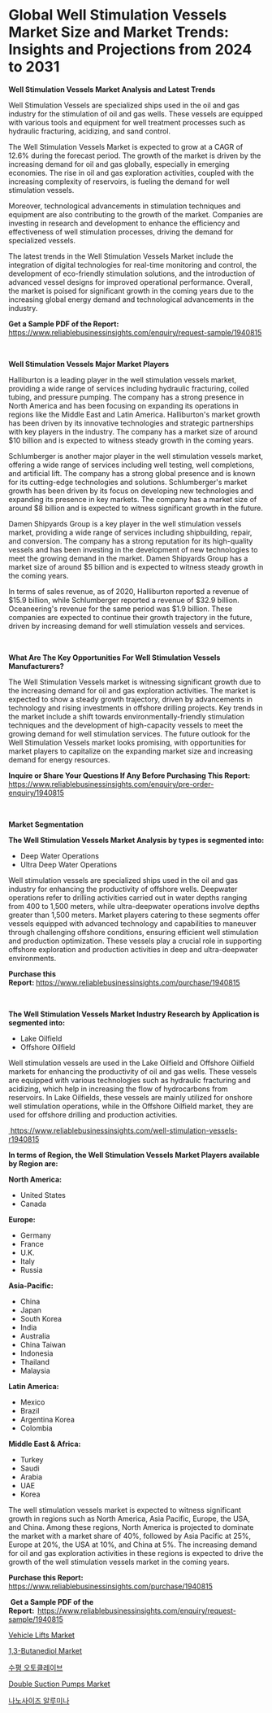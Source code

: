 <p><h1>Global Well Stimulation Vessels Market Size and Market Trends: Insights and Projections from 2024 to 2031</h1></p><p><strong>Well Stimulation Vessels Market Analysis and Latest Trends</strong></p>
<p><p>Well Stimulation Vessels are specialized ships used in the oil and gas industry for the stimulation of oil and gas wells. These vessels are equipped with various tools and equipment for well treatment processes such as hydraulic fracturing, acidizing, and sand control.</p><p>The Well Stimulation Vessels Market is expected to grow at a CAGR of 12.6% during the forecast period. The growth of the market is driven by the increasing demand for oil and gas globally, especially in emerging economies. The rise in oil and gas exploration activities, coupled with the increasing complexity of reservoirs, is fueling the demand for well stimulation vessels.</p><p>Moreover, technological advancements in stimulation techniques and equipment are also contributing to the growth of the market. Companies are investing in research and development to enhance the efficiency and effectiveness of well stimulation processes, driving the demand for specialized vessels.</p><p>The latest trends in the Well Stimulation Vessels Market include the integration of digital technologies for real-time monitoring and control, the development of eco-friendly stimulation solutions, and the introduction of advanced vessel designs for improved operational performance. Overall, the market is poised for significant growth in the coming years due to the increasing global energy demand and technological advancements in the industry.</p></p>
<p><strong>Get a Sample PDF of the Report:&nbsp;</strong> <a href="https://www.reliablebusinessinsights.com/enquiry/request-sample/1940815">https://www.reliablebusinessinsights.com/enquiry/request-sample/1940815</a></p>
<p>&nbsp;</p>
<p><strong>Well Stimulation Vessels Major Market Players</strong></p>
<p><p>Halliburton is a leading player in the well stimulation vessels market, providing a wide range of services including hydraulic fracturing, coiled tubing, and pressure pumping. The company has a strong presence in North America and has been focusing on expanding its operations in regions like the Middle East and Latin America. Halliburton's market growth has been driven by its innovative technologies and strategic partnerships with key players in the industry. The company has a market size of around $10 billion and is expected to witness steady growth in the coming years.</p><p>Schlumberger is another major player in the well stimulation vessels market, offering a wide range of services including well testing, well completions, and artificial lift. The company has a strong global presence and is known for its cutting-edge technologies and solutions. Schlumberger's market growth has been driven by its focus on developing new technologies and expanding its presence in key markets. The company has a market size of around $8 billion and is expected to witness significant growth in the future.</p><p>Damen Shipyards Group is a key player in the well stimulation vessels market, providing a wide range of services including shipbuilding, repair, and conversion. The company has a strong reputation for its high-quality vessels and has been investing in the development of new technologies to meet the growing demand in the market. Damen Shipyards Group has a market size of around $5 billion and is expected to witness steady growth in the coming years.</p><p>In terms of sales revenue, as of 2020, Halliburton reported a revenue of $15.9 billion, while Schlumberger reported a revenue of $32.9 billion. Oceaneering's revenue for the same period was $1.9 billion. These companies are expected to continue their growth trajectory in the future, driven by increasing demand for well stimulation vessels and services.</p></p>
<p>&nbsp;</p>
<p><strong>What Are The Key Opportunities For Well Stimulation Vessels Manufacturers?</strong></p>
<p><p>The Well Stimulation Vessels market is witnessing significant growth due to the increasing demand for oil and gas exploration activities. The market is expected to show a steady growth trajectory, driven by advancements in technology and rising investments in offshore drilling projects. Key trends in the market include a shift towards environmentally-friendly stimulation techniques and the development of high-capacity vessels to meet the growing demand for well stimulation services. The future outlook for the Well Stimulation Vessels market looks promising, with opportunities for market players to capitalize on the expanding market size and increasing demand for energy resources.</p></p>
<p><strong>Inquire or Share Your Questions If Any Before Purchasing This Report:</strong> <a href="https://www.reliablebusinessinsights.com/enquiry/pre-order-enquiry/1940815">https://www.reliablebusinessinsights.com/enquiry/pre-order-enquiry/1940815</a></p>
<p>&nbsp;</p>
<p><strong>Market Segmentation</strong></p>
<p><strong>The Well Stimulation Vessels Market Analysis by types is segmented into:</strong></p>
<p><ul><li>Deep Water Operations</li><li>Ultra Deep Water Operations</li></ul></p>
<p><p>Well stimulation vessels are specialized ships used in the oil and gas industry for enhancing the productivity of offshore wells. Deepwater operations refer to drilling activities carried out in water depths ranging from 400 to 1,500 meters, while ultra-deepwater operations involve depths greater than 1,500 meters. Market players catering to these segments offer vessels equipped with advanced technology and capabilities to maneuver through challenging offshore conditions, ensuring efficient well stimulation and production optimization. These vessels play a crucial role in supporting offshore exploration and production activities in deep and ultra-deepwater environments.</p></p>
<p><strong>Purchase this Report:&nbsp;</strong><a href="https://www.reliablebusinessinsights.com/purchase/1940815">https://www.reliablebusinessinsights.com/purchase/1940815</a></p>
<p>&nbsp;</p>
<p><strong>The Well Stimulation Vessels Market Industry Research by Application is segmented into:</strong></p>
<p><ul><li>Lake Oilfield</li><li>Offshore Oilfield</li></ul></p>
<p><p>Well stimulation vessels are used in the Lake Oilfield and Offshore Oilfield markets for enhancing the productivity of oil and gas wells. These vessels are equipped with various technologies such as hydraulic fracturing and acidizing, which help in increasing the flow of hydrocarbons from reservoirs. In Lake Oilfields, these vessels are mainly utilized for onshore well stimulation operations, while in the Offshore Oilfield market, they are used for offshore drilling and production activities.</p></p>
<p><a href="https://www.reliablebusinessinsights.com/well-stimulation-vessels-r1940815">&nbsp;https://www.reliablebusinessinsights.com/well-stimulation-vessels-r1940815</a></p>
<p><strong>In terms of Region, the Well Stimulation Vessels Market Players available by Region are:</strong></p>
<p>
    <p> <strong> North America: </strong>
        <ul>
            <li>United States</li>
            <li>Canada</li>
        </ul>
        </p> 
    <p> <strong> Europe: </strong>
        <ul>
            <li>Germany</li>
            <li>France</li>
            <li>U.K.</li>
            <li>Italy</li>
            <li>Russia</li>
        </ul>
        </p> 
    <p> <strong> Asia-Pacific: </strong>
        <ul>
            <li>China</li>
            <li>Japan</li>
            <li>South Korea</li>
            <li>India</li>
            <li>Australia</li>
            <li>China Taiwan</li>
            <li>Indonesia</li>
            <li>Thailand</li>
            <li>Malaysia</li>
        </ul>
        </p> 
    <p> <strong> Latin America: </strong>
        <ul>
            <li>Mexico</li>
            <li>Brazil</li>
            <li>Argentina Korea</li>
            <li>Colombia</li>
        </ul>
        </p> 
    <p> <strong> Middle East & Africa: </strong>
        <ul>
            <li>Turkey</li>
            <li>Saudi</li>
            <li>Arabia</li>
            <li>UAE</li>
            <li>Korea</li>
        </ul>
    </p>
    </p>
<p><p>The well stimulation vessels market is expected to witness significant growth in regions such as North America, Asia Pacific, Europe, the USA, and China. Among these regions, North America is projected to dominate the market with a market share of 40%, followed by Asia Pacific at 25%, Europe at 20%, the USA at 10%, and China at 5%. The increasing demand for oil and gas exploration activities in these regions is expected to drive the growth of the well stimulation vessels market in the coming years.</p></p>
<p><strong>Purchase this Report: </strong><a href="https://www.reliablebusinessinsights.com/purchase/1940815">https://www.reliablebusinessinsights.com/purchase/1940815</a></p>
<p>&nbsp;<strong>Get a Sample PDF of the Report:&nbsp;&nbsp;</strong><a href="https://www.reliablebusinessinsights.com/enquiry/request-sample/1940815">https://www.reliablebusinessinsights.com/enquiry/request-sample/1940815</a></p>
<p><strong></strong></p>
<p><p><a href="https://github.com/Angelnienowdseej3e45z3p8c/Market-Research-Report-List-3/blob/main/vehicle-lifts-market.md">Vehicle Lifts Market</a></p><p><a href="https://www.linkedin.com/pulse/evaluating-global-13-butanediol-market-trends-growth-opportunities-qn3te">1,3-Butanediol Market</a></p><p><a href="https://github.com/sammyUltyylrich9067856/Market-Research-Report-List-2/blob/main/3674802170568.md">수평 오토클레이브</a></p><p><a href="https://github.com/brentleyjimmiealvaradoz4l1rea/Market-Research-Report-List-3/blob/main/double-suction-pumps-market.md">Double Suction Pumps Market</a></p><p><a href="https://github.com/Elenrrera7685/Market-Research-Report-List-2/blob/main/4599906170567.md">나노사이즈 알루미나</a></p></p>